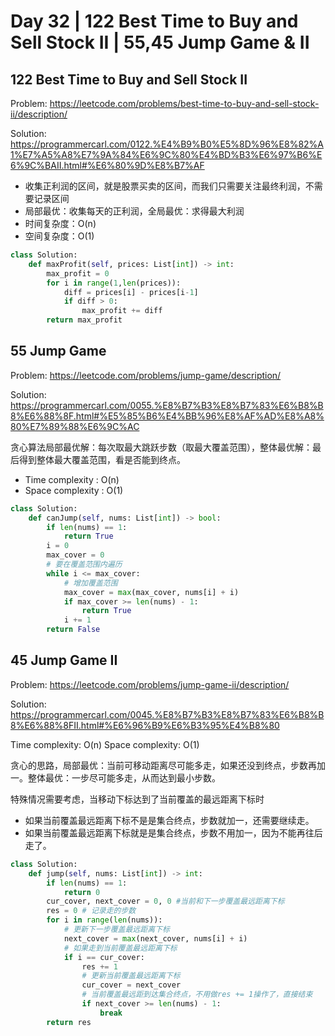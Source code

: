 # Day 32 | 122 Best Time to Buy and Sell Stock II | 55,45 Jump Game & II

## 122 Best Time to Buy and Sell Stock II

Problem: https://leetcode.com/problems/best-time-to-buy-and-sell-stock-ii/description/

Solution: https://programmercarl.com/0122.%E4%B9%B0%E5%8D%96%E8%82%A1%E7%A5%A8%E7%9A%84%E6%9C%80%E4%BD%B3%E6%97%B6%E6%9C%BAII.html#%E6%80%9D%E8%B7%AF

- 收集正利润的区间，就是股票买卖的区间，而我们只需要关注最终利润，不需要记录区间
- 局部最优：收集每天的正利润，全局最优：求得最大利润
- 时间复杂度：O(n)
- 空间复杂度：O(1)

```python
class Solution:
    def maxProfit(self, prices: List[int]) -> int:
        max_profit = 0
        for i in range(1,len(prices)):
            diff = prices[i] - prices[i-1]
            if diff > 0:
                max_profit += diff
        return max_profit
```

## 55 Jump Game

Problem: https://leetcode.com/problems/jump-game/description/

Solution: https://programmercarl.com/0055.%E8%B7%B3%E8%B7%83%E6%B8%B8%E6%88%8F.html#%E5%85%B6%E4%BB%96%E8%AF%AD%E8%A8%80%E7%89%88%E6%9C%AC

贪心算法局部最优解：每次取最大跳跃步数（取最大覆盖范围），整体最优解：最后得到整体最大覆盖范围，看是否能到终点。

- Time complexity : O(n)
- Space complexity : O(1)

```python
class Solution:
    def canJump(self, nums: List[int]) -> bool:
        if len(nums) == 1:
            return True
        i = 0
        max_cover = 0
        # 要在覆盖范围内遍历
        while i <= max_cover:
            # 增加覆盖范围
            max_cover = max(max_cover, nums[i] + i)
            if max_cover >= len(nums) - 1:
                return True
            i += 1
        return False
```

## 45 Jump Game II

Problem: https://leetcode.com/problems/jump-game-ii/description/

Solution: https://programmercarl.com/0045.%E8%B7%B3%E8%B7%83%E6%B8%B8%E6%88%8FII.html#%E6%96%B9%E6%B3%95%E4%B8%80

Time complexity: O(n) Space complexity: O(1)

贪心的思路，局部最优：当前可移动距离尽可能多走，如果还没到终点，步数再加一。整体最优：一步尽可能多走，从而达到最小步数。

特殊情况需要考虑，当移动下标达到了当前覆盖的最远距离下标时

- 如果当前覆盖最远距离下标不是是集合终点，步数就加一，还需要继续走。
- 如果当前覆盖最远距离下标就是是集合终点，步数不用加一，因为不能再往后走了。

```python
class Solution:
    def jump(self, nums: List[int]) -> int:
        if len(nums) == 1:
            return 0
        cur_cover, next_cover = 0, 0 #当前和下一步覆盖最远距离下标
        res = 0 # 记录走的步数
        for i in range(len(nums)):
            # 更新下一步覆盖最远距离下标
            next_cover = max(next_cover, nums[i] + i)
            # 如果走到当前覆盖最远距离下标
            if i == cur_cover:
                res += 1 
                # 更新当前覆盖最远距离下标
                cur_cover = next_cover 
                # 当前覆盖最远距到达集合终点，不用做res += 1操作了，直接结束
                if next_cover >= len(nums) - 1:
                    break
        return res
```